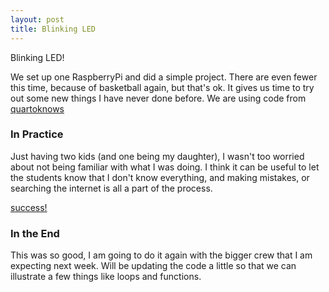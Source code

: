 ```yaml
---
layout: post
title: Blinking LED
---
```


Blinking LED!

We set up one RaspberryPi and did a simple project. There are even fewer this time, because of basketball again, but that's ok. It gives us time to try out some new things I have never done before.  We are using code from [quartoknows](https://github.com/uijkelly/coding_club/blob/master/blink.py)

### In Practice

Just having two kids (and one being my daughter), I wasn't too worried about not being familiar with what I was doing. I think it can be useful to let the students know that I don't know everything, and making mistakes, or searching the internet is all a part of the process.

[success!](https://photos.app.goo.gl/JP18qwhZDEWb1jt03)

### In the End

This was so good, I am going to do it again with the bigger crew that I am expecting next week. Will be updating the code a little so that we can illustrate a few things like loops and functions.
